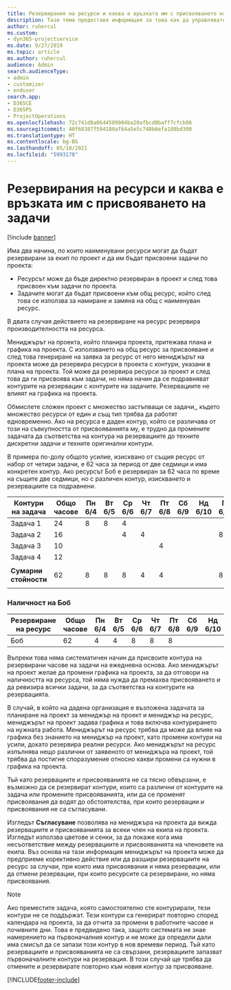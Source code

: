 ```yaml
---
title: Резервирания на ресурси и каква е връзката им с присвояването на задачи
description: Тази тема предоставя информация за това как да управлявате наименувани ресурси, резервации на ресурси и присвоявания на задачи и каква е връзката помежду им.
author: ruhercul
ms.custom:
- dyn365-projectservice
ms.date: 9/27/2019
ms.topic: article
ms.author: ruhercul
audience: Admin
search.audienceType:
- admin
- customizer
- enduser
search.app:
- D365CE
- D365PS
- ProjectOperations
ms.openlocfilehash: 72c741d8a0644589004ba20afbcd0baff7cfcb06
ms.sourcegitcommit: 40f68387f594180af64a5e5c748b6efa188bd300
ms.translationtype: HT
ms.contentlocale: bg-BG
ms.lasthandoff: 05/10/2021
ms.locfileid: "5993178"
---
```

# <a name="resource-bookings-and-how-they-relate-to-task-assignments"></a>Резервирания на ресурси и каква е връзката им с присвояването на задачи

[!include [banner](../includes/psa-now-project-operations.md)]

Има два начина, по които наименувани ресурси могат да бъдат резервирани за екип по проект и да им бъдат присвоени задачи по проекта:

- Ресурсът може да бъде директно резервиран в проект и след това присвоен към задачи по проекта.
- Задачите могат да бъдат присвоени към общ ресурс, който след това се използва за намиране и замяна на общ с наименуван ресурс. 

В двата случая действието на резервиране на ресурс резервира производителността на ресурса.

Мениджърът на проекта, който планира проекта, притежава плана и графика на проекта. С използването на общ ресурс за присвояване и след това генериране на заявка за ресурс от него мениджърът на проекта може да резервира ресурси в проекта с контури, указани в плана на проекта. Той може да резервира ресурси за проект и след това да ги присвоява към задачи, но няма начин да се подравняват контурите на резервации с контурите на задачите. Резервациите не влияят на графика на проекта.

Обмислете сложен проект с множество застъпващи се задачи,, където множество ресурси от един и същ тип трябва да работят едновременно. Ако на ресурса е даден контур, който се различава от този на съвкупността от присвояванията му, е трудно да промените задачата да съответства на контура на резервациите до техните дискретни задачи и техните оригинални контури.

В примера по-долу общото усилие, изисквано от същия ресурс от набор от четири задачи, е 62 часа за период от две седмици и има конкретен контур. Ако ресурсът Боб е резервиран за 62 часа по време на същите две седмици, но с различен контур, изискването и резервациите са подравнени.

| **Контури на задача**    | **Общо часове** | Пн 6/4 | Вт 6/5 | Ср 6/6 | Чт 6/7 | Пт 6/8 | Сб 6/9 | Нд 6/10 | Пн 6/11 | Вт 6/12 | Ср 6/13 | Чт 6/14 | Пт 6/15 |
|----------------------|-----------------|--------|--------|--------|--------|--------|--------|---------|---------|---------|---------|---------|---------|
| Задача 1               | 24              | 8      | 8      | 4      |        |        |        |         |         |         | 4       |         |         |
| Задача 2               | 16              |        |        | 4      | 4      |        |        |         | 8       |         |         |         |         |
| Задача 3               | 10              |        |        |        |        | 4      |        |         |         | 4       |         | 2       |         |
| Задача 4               | 12              |        |        |        |        |        |        |         |         |         | 4       |         | 8       |
|                      |                 |        |        |        |        |        |        |         |         |         |         |         |         |
| **Сумарни стойности**           | 62              | 8      | 8      | 8      | 4      | 4      |        |         | 8       | 4       | 8       | 2       | 8       |
|                      |                 |        |        |        |        |        |        |         |         |         |         |

### <a name="bobs-availability"></a>Наличност на Боб
| **Резервиране на ресурс** | **Общо часове** | Пн 6/4 | Вт 6/5 | Ср 6/6 | Чт 6/7 | Пт 6/8 | Сб 6/9 | Нд 6/10 | Пн 6/11 | Вт 6/12 | Ср 6/13 | Чт 6/14 | Пт 6/15 |
|------------------------|-----------------|--------|--------|--------|--------|--------|--------|---------|---------|---------|---------|---------|---------|
| Боб                    | 62              | 4      | 4      | 8      | 8      | 8      |        |         | 4       | 4       | 8       | 8       | 6       |

Въпреки това няма систематичен начин да присвоите контура на резервирани часове на задачи на ежедневна основа. Ако мениджърът на проект желае да промени графика на проекта, за да отговори на наличността на ресурса, той няма нужда да премахва присвояването и да ревизира всички задачи, за да съответства на контурите на резервацията.

В случай, в който на дадена организация е възложена задачата за планиране на проект за мениджър на проект и мениджър на ресурс, мениджърът на проект задава графика и това включва контурирането на нужната работа. Мениджърът на ресурс трябва да може да влияе на графика без знанието на мениджър на проект, като промени контури на усили, докато резервира реални ресурси. Ако мениджърът на ресурс изпълнява нещо различни от заявеното от мениджъра на проект, той трябва да постигне споразумение относно какви промени са нужни в графика на проекта.

Тъй като резервациите и присвояванията не са тясно обвързани, е възможно да се резервират контури, които са различни от контурите на задача или промените присвояванията, или да се променят присвоявания да водят до обстоятелства, при които резервации и присвоявания не са съгласувани.

Изгледът **Съгласуване** позволява на мениджъра на проекта да вижда резервациите и присвояванията за всеки член на екипа на проекта. Изгледът използва цветове и сенки, за да покаже кога има несъответствие между резервациите и присвояванията на членовете на екипа. Въз основа на тази информация мениджърът на проекта може да предприеме корективно действие или да разшири резервациите на ресурс за случаи, при които има присвоявания и няма резервации, или да отмени резервации, при които ресурсите са резервирани, но няма присвоявания.

> [!NOTE]
> Ако преместите задача, която самостоятелно сте контурирали, тези контури не се поддържат. Тези контури са генерират повторно според календара на проекта, за да отчита за промени в работните часове и почивните дни. Това е предвидено така, защото системата не знае намерението на първоначалния контур и не може да определи дали има смисъл да се запази този контур в нов времеви период. Тъй като резервациите и присвояванията не са свързани, резервациите запазват първоначалните контури на резервация. В този случай ще трябва да отмените и резервирате повторно към новия контур за присвояване.



[!INCLUDE[footer-include](../includes/footer-banner.md)]